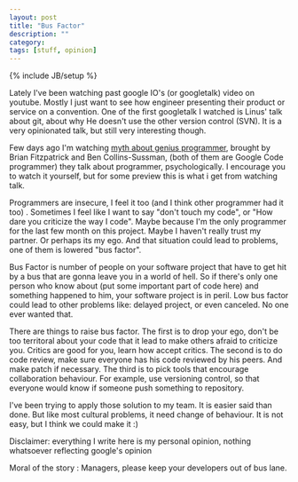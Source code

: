 ```yaml
---
layout: post
title: "Bus Factor"
description: ""
category: 
tags: [stuff, opinion]
---
```

{% include JB/setup %}

Lately I've been watching past google IO's (or googletalk) video on youtube. Mostly I just want to see how engineer presenting their product or service on a convention. One of the first googletalk I watched is Linus' talk about git, about why He doesn't use the other version control (SVN). It is a very opinionated talk, but still very interesting though. 

<!--moar-->

Few days ago I'm watching [myth about genius programmer](http://www.youtube.com/watch?v=0SARbwvhupQ), brought by Brian Fitzpatrick and Ben Collins-Sussman, (both of them are Google Code programmer) they talk about programmer, psychologically. I encourage you to watch it yourself, but for some preview this is what i get from watching talk. 

Programmers are insecure, I feel it too (and I think other programmer had it too) . Sometimes I feel like I want to say "don't touch my code", or "How dare you criticize the way I code". Maybe because I'm the only programmer for the last few month on this project. Maybe I haven't really trust my partner. Or perhaps its my ego. And that situation could lead to problems, one of them is lowered "bus factor".

Bus Factor is number of people on your software project that have to get hit by a bus that are gonna leave you in a world of hell. So if there's only one person who know about (put some important part of code here) and something happened to him, your software project is in peril. Low bus factor could lead to other problems like: delayed project, or even canceled. No one ever wanted that.

There are things to raise bus factor. The first is to drop your ego, don't be too territoral about your code that it lead to make others afraid to criticize you. Critics are good for you, learn how accept critics. The second is to do code review, make sure everyone has his code reviewed by his peers. And make patch if necessary. The third is to pick tools that encourage collaboration behaviour. For example, use versioning control, so that everyone would know if someone push something to repository. 

I've been trying to apply those solution to my team. It is easier said than done. But like most cultural problems, it need change of behaviour. It is not easy, but I think we could make it :)

Disclaimer: everything I write here is my personal opinion, nothing whatsoever reflecting google's opinion

Moral of the story : Managers, please keep your developers out of bus lane.